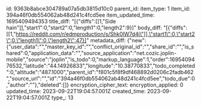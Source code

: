 id: 9363b8abce304789a07a5db3815d10c0
parent_id: 
item_type: 1
item_id: 394a46f0db554062ab48d241c4fcd5ee
item_updated_time: 1695409494353
title_diff: "[{\"diffs\":[[1,\"Side hain\"]],\"start1\":0,\"start2\":0,\"length1\":0,\"length2\":9}]"
body_diff: "[{\"diffs\":[[1,\"https://reddit.com/r/edmproduction/s/Shk0lW7d4i\"]],\"start1\":0,\"start2\":0,\"length1\":0,\"length2\":47}]"
metadata_diff: {"new":{"user_data":"","master_key_id":"","conflict_original_id":"","share_id":"","is_shared":0,"application_data":"","source_application":"net.cozic.joplin-mobile","source":"joplin","is_todo":0,"markup_language":1,"order":1695409476532,"latitude":"44.14926833","longitude":"10.38770833","todo_completed":0,"altitude":"487.1000","parent_id":"f801c5f8f9df468892d0206c2fadb462","source_url":"","id":"394a46f0db554062ab48d241c4fcd5ee","todo_due":0,"author":""},"deleted":[]}
encryption_cipher_text: 
encryption_applied: 0
updated_time: 2023-09-22T19:04:57.001Z
created_time: 2023-09-22T19:04:57.001Z
type_: 13